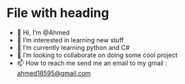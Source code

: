 # File with heading

- 👋 Hi, I’m @Ahmed
- 👀 I’m interested in learning new stuff
- 🌱 I’m currently learning python and C#
- 💞️ I’m looking to collaborate on doing some cool project
- 📫 How to reach me send me an email to my gmail : ahmed18595@gmail.com

<!---
Ahmed1893/Ahmed1893 is a ✨ special ✨ repository because its `README.md` (this file) appears on your GitHub profile.
You can click the Preview link to take a look at your changes.
--->
